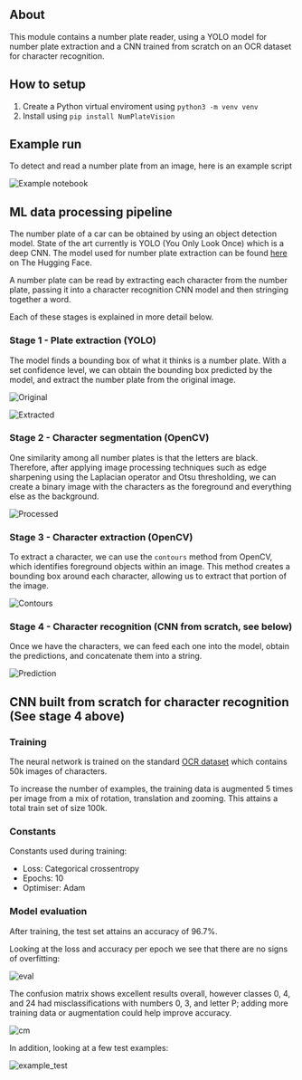 ## About

This module contains a number plate reader, using a YOLO model for number plate extraction and a CNN trained from scratch on an OCR dataset for character recognition.

## How to setup

1. Create a Python virtual enviroment using `python3 -m venv venv`
2. Install using `pip install NumPlateVision`

## Example run

To detect and read a number plate from an image, here is an example script

![Example notebook](https://raw.githubusercontent.com/elliottcoops/Number-Plate-Recognition/main/docs/test_run.png)

## ML data processing pipeline

The number plate of a car can be obtained by using an object detection model. State of the art currently is YOLO (You Only Look Once) which is a deep CNN. The model used for number plate extraction can be found [here](https://huggingface.co/nickmuchi/yolos-small-finetuned-license-plate-detection) on The Hugging Face.

A number plate can be read by extracting each character from the number plate, passing it into a character recognition CNN model and then stringing together a word.

Each of these stages is explained in more detail below.

### Stage 1 - Plate extraction (YOLO)

The model finds a bounding box of what it thinks is a number plate. With a set confidence level, we can obtain the bounding box predicted by the model, and extract the number plate from the original image.

![Original](https://raw.githubusercontent.com/elliottcoops/Number-Plate-Recognition/main/docs/original.png) 

![Extracted](https://raw.githubusercontent.com/elliottcoops/Number-Plate-Recognition/main/docs/extracted.png)


### Stage 2 - Character segmentation (OpenCV)

One similarity among all number plates is that the letters are black. Therefore, after applying image processing techniques such as edge sharpening using the Laplacian operator and Otsu thresholding, we can create a binary image with the characters as the foreground and everything else as the background.

![Processed](https://raw.githubusercontent.com/elliottcoops/Number-Plate-Recognition/main/docs/processed.png)

### Stage 3 - Character extraction (OpenCV)

To extract a character, we can use the `contours` method from OpenCV, which identifies foreground objects within an image. This method creates a bounding box around each character, allowing us to extract that portion of the image.

![Contours](https://raw.githubusercontent.com/elliottcoops/Number-Plate-Recognition/main/docs/contours.png)

### Stage 4 - Character recognition (CNN from scratch, see below)

Once we have the characters, we can feed each one into the model, obtain the predictions, and concatenate them into a string.

![Prediction](https://raw.githubusercontent.com/elliottcoops/Number-Plate-Recognition/main/docs/prediction.png)

## CNN built from scratch for character recognition (See stage 4 above)

### Training

The neural network is trained on the standard [OCR dataset](https://www.kaggle.com/datasets/preatcher/standard-ocr-dataset) which contains 50k images of characters.

To increase the number of examples, the training data is augmented 5 times per image from a mix of rotation, translation and zooming. This attains a total train set of size 100k.

### Constants

Constants used during training:

- Loss: Categorical crossentropy
- Epochs: 10
- Optimiser: Adam

### Model evaluation

After training, the test set attains an accuracy of 96.7%.

Looking at the loss and accuracy per epoch we see that there are no signs of overfitting:

![eval](https://raw.githubusercontent.com/elliottcoops/Number-Plate-Recognition/main/docs/model_eval.png)

The confusion matrix shows excellent results overall, however classes 0, 4, and 24 had misclassifications with numbers 0, 3, and letter P; adding more training data or augmentation could help improve accuracy.

![cm](https://raw.githubusercontent.com/elliottcoops/Number-Plate-Recognition/main/docs/cm.png)

In addition, looking at a few test examples: 

![example_test](https://raw.githubusercontent.com/elliottcoops/Number-Plate-Recognition/main/docs/character_example.png)
